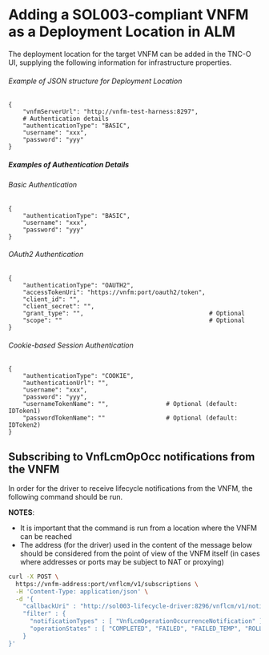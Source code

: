 # Adding a SOL003-compliant VNFM as a Deployment Location in ALM

The deployment location for the target VNFM can be added in the TNC-O UI, supplying the following information for infrastructure properties.

###### Example of JSON structure for Deployment Location
```jsonc
{
    "vnfmServerUrl": "http://vnfm-test-harness:8297",
    # Authentication details
    "authenticationType": "BASIC",
    "username": "xxx",
    "password": "yyy"
}
```

##### Examples of Authentication Details

###### Basic Authentication

```jsonc
{
    "authenticationType": "BASIC",
    "username": "xxx",
    "password": "yyy"
}
```

###### OAuth2 Authentication

```jsonc
{
    "authenticationType": "OAUTH2",
    "accessTokenUri": "https://vnfm:port/oauth2/token",
    "client_id": "",
    "client_secret": "",
    "grant_type": "",                                   # Optional
    "scope": ""                                         # Optional
}
```

###### Cookie-based Session Authentication

```jsonc
{
    "authenticationType": "COOKIE",
    "authenticationUrl": "",
    "username": "xxx",
    "password": "yyy",
    "usernameTokenName": "",                # Optional (default: IDToken1)
    "passwordTokenName": ""                 # Optional (default: IDToken2)
}
```

## Subscribing to VnfLcmOpOcc notifications from the VNFM

In order for the driver to receive lifecycle notifications from the VNFM, the following command should be run.

**NOTES**:
- It is important that the command is run from a location where the VNFM can be reached
- The address (for the driver) used in the content of the message below should be considered from the point of view of the VNFM itself (in cases where addresses or ports may be subject to NAT or proxying) 

```bash
curl -X POST \
  https://vnfm-address:port/vnflcm/v1/subscriptions \
  -H 'Content-Type: application/json' \
  -d '{
    "callbackUri" : "http://sol003-lifecycle-driver:8296/vnflcm/v1/notifications",
    "filter" : {
      "notificationTypes" : [ "VnfLcmOperationOccurrenceNotification" ],
      "operationStates" : [ "COMPLETED", "FAILED", "FAILED_TEMP", "ROLLED_BACK" ]
    }
}'
```